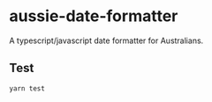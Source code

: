 # aussie-date-formatter

A typescript/javascript date formatter for Australians.

## Test

```sh
yarn test
```
